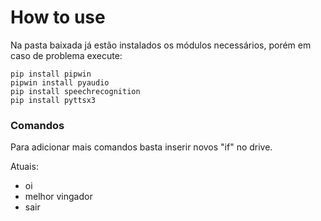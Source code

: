 # How to use

Na pasta baixada já estão instalados os módulos necessários, porém em caso de problema execute:

```
pip install pipwin
pipwin install pyaudio
pip install speechrecognition
pip install pyttsx3
```
### Comandos

Para adicionar mais comandos basta inserir novos "if" no drive.

Atuais:

- oi
- melhor vingador
- sair
